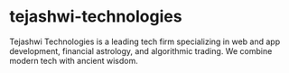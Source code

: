 # tejashwi-technologies
Tejashwi Technologies is a leading tech firm specializing in web and app development, financial astrology, and algorithmic trading. We combine modern tech with ancient wisdom.
